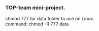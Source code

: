 <h3>TOP-team mini-project.</h3> 
chmod 777 for data folder to use on Linux. <br />
command: chmod -R 777 data
